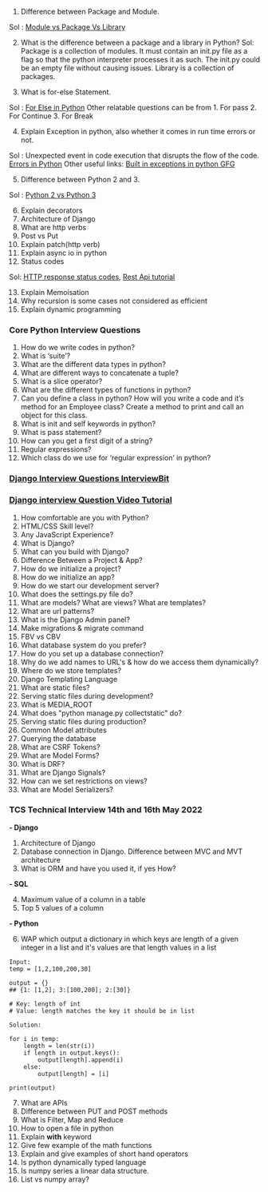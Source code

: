 1. Difference between Package and Module.

Sol : [Module vs Package Vs Library](https://techvidvan.com/tutorials/modules-vs-packages-in-python/#:~:text=A%20module%20is%20a%20file,with%20the%20locally%20extracted%20variables.)

2. What is the difference between a package and a library in Python?
Sol: Package is a collection of modules. It must contain an init.py file as a flag so that the python interpreter processes it as such.
     The init.py could be an empty file without causing issues. Library is a collection of packages.

3. What is for-else Statement.

Sol : [For Else in Python](https://www.w3schools.com/python/gloss_python_for_else.asp)
     Other relatable questions can be from
     1. For pass
     2. For Continue
     3. For Break


4. Explain Exception in python, also whether it comes in run time errors or not.

Sol : Unexpected event in code execution that disrupts the flow of the code.
      [Errors in Python](https://www.tutorialspoint.com/Are-Python-Exceptions-runtime-errors)
     Other useful links: [Built in exceptions in python GFG](https://www.geeksforgeeks.org/built-exceptions-python/)

5. Difference between Python 2 and 3.

Sol : [Python 2 vs Python 3](https://www.guru99.com/python-2-vs-python-3.html)

6. Explain decorators
7. Architecture of Django
8. What are http verbs
9. Post vs Put
10. Explain patch(http verb)
11. Explain async io in python
12. Status codes

Sol: [HTTP response status codes](https://developer.mozilla.org/en-US/docs/Web/HTTP/Status), 
[Rest Api tutorial](https://www.restapitutorial.com/httpstatuscodes.html)

13. Explain Memoisation
14. Why recursion is some cases not considered as efficient
15. Explain dynamic programming

<!-- -------------------------------------- -->

### Core Python Interview Questions

1. How do we write codes in python?
2. What is ‘suite’?
3. What are the different data types in python?
4. What are different ways to concatenate a tuple?
5. What is a slice operator?
6. What are the different types of functions in python?
7. Can you define a class in python? How will you write a code and it’s method for an Employee class?
Create a method to print and call an object for this class.
8. What is init and self keywords in python?
9. What is pass statement?
10. How can you get a first digit of a string?
11. Regular expressions?
12. Which class do we use for ‘regular expression’ in python?

<!-- ------------------------------------------------ -->

### [Django Interview Questions InterviewBit](https://www.interviewbit.com/django-interview-questions/)

### [Django interview Question Video Tutorial](https://youtu.be/9ai0b1LRMQM)


1. How comfortable are you with Python?
2. HTML/CSS Skill level?
3. Any JavaScript Experience?
4. What is Django?
5. What can you build with Django?
6. Difference Between a Project & App?
7. How do we initialize a project?
8. How do we initialize an app?
9. How do we start our development server?
10. What does the settings.py file do?
11. What are models? What are views? What are templates?
12. What are url patterns?
13. What is the Django Admin panel?
14. Make migrations & migrate command
15. FBV vs CBV
16. What database system do you prefer?
17. How do you set up a database connection?
18. Why do we add names to URL's & how do we access them dynamically?
19. Where do we store templates?
20. Django Templating Language
21. What are static files?
22. Serving static files during development?
23. What is MEDIA_ROOT
24. What does "python manage.py collectstatic" do?
25. Serving static files during production?
26. Common Model attributes
27. Querying the database
28. What are CSRF Tokens?
29. What are Model Forms?
30. What is DRF?
31. What are Django Signals?
32. How can we set restrictions on views?
33. What are Model Serializers?

<!-- ------------------------------------------------------------ -->

### TCS Technical Interview 14th and 16th May 2022

**- Django**

1. Architecture of Django
2. Database connection in Django. Difference between MVC and MVT architecture
3. What is ORM and have you used it, if yes How?

**- SQL**

4. Maximum value of a column in a table
5. Top 5 values of a column

**- Python**

6. WAP which output a dictionary in which keys are length of a given integer in a list and it's values are that length values in a list

```
Input:
temp = [1,2,100,200,30]

output = {}
## {1: [1,2]; 3:[100,200]; 2:[30]}

# Key: length of int
# Value: length matches the key it should be in list
```
```
Solution:

for i in temp:
    length = len(str(i))
    if length in output.keys():
        output[length].append(i)
    else:
        output[length] = [i]

print(output)
```
7. What are APIs
8. Difference between PUT and POST methods
9. What is Filter, Map and Reduce
10. How to open a file in python
11. Explain **with** keyword
12. Give few example of the math functions
13. Explain and give examples of short hand operators
14. Is python dynamically typed language
15. Is numpy series a linear data structure.
16. List vs numpy array?
